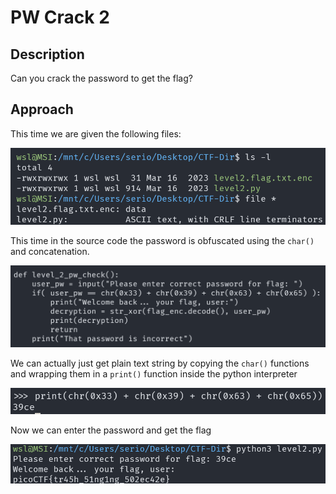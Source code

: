 # PW Crack 2

## Description

Can you crack the password to get the flag?

## Approach

This time we are given the following files:

![Files](images/file.png)

This time in the source code the password is obfuscated using the `char()` and concatenation.

![PW Check Function](images/func.png)

We can actually just get plain text string by copying the `char()` functions and wrapping them in a `print()` function inside the python interpreter

![PW](images/pw.png)

Now we can enter the password and get the flag

![Flag](images/flag.png)
